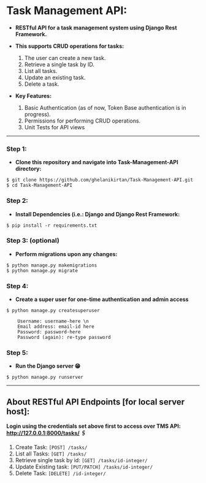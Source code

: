 # Task Management API:

- **RESTful API for a task management system using Django Rest Framework.**
- **This supports CRUD operations for tasks:**
  1. The user can create a new task.
  2. Retrieve a single task by ID.
  3. List all tasks.
  4. Update an existing task.
  5. Delete a task.

- **Key Features:**
  1. Basic Authentication (as of now, Token Base authentication is in progress).
  2. Permissions for performing CRUD operations.
  3. Unit Tests for API views
---

### Step 1: 
- **Clone this repository and navigate into Task-Management-API directory:** 
```
$ git clone https://github.com/ghelanikirtan/Task-Management-API.git
$ cd Task-Management-API
```

### Step 2: 
- **Install Dependencies (i.e.: Django and Django Rest Framework:** 
```
$ pip install -r requirements.txt
```

### Step 3: (optional)
- **Perform migrations upon any changes:**
```
$ python manage.py makemigrations
$ python manage.py migrate
```

### Step 4: 
- **Create a super user for one-time authentication and admin access** 
```
$ python manage.py createsuperuser
```
```
    Username: username-here \n
    Email address: email-id here 
    Password: password-here 
    Password (again): re-type password
```

### Step 5:
- **Run the Django server 😁**
```
$ python manage.py runserver
```

---
## About RESTful API Endpoints [for local server host]:

**Login using the credentials set above first to access over TMS API: http://127.0.0.1:8000/tasks/ 🖇️**

1. Create Task:                `[POST] /tasks/`
2. List all Tasks:             `[GET] /tasks/`
3. Retrieve single task by id: `[GET] /tasks/id-integer/`
4. Update Existing task:       `[PUT/PATCH] /tasks/id-integer/`
5. Delete Task:                `[DELETE] /id-integer/`
